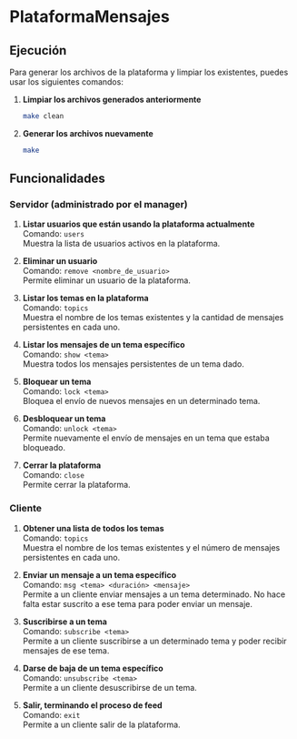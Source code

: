# PlataformaMensajes

## Ejecución

Para generar los archivos de la plataforma y limpiar los existentes, puedes usar los siguientes comandos:

1. **Limpiar los archivos generados anteriormente**  
   ```bash
   make clean
2. **Generar los archivos nuevamente**   
   ```bash
   make
   
## Funcionalidades

### Servidor (administrado por el manager)

1. **Listar usuarios que están usando la plataforma actualmente**  
   Comando: `users`  
   Muestra la lista de usuarios activos en la plataforma.

2. **Eliminar un usuario**  
   Comando: `remove <nombre_de_usuario>`  
   Permite eliminar un usuario de la plataforma.

3. **Listar los temas en la plataforma**  
   Comando: `topics`  
   Muestra el nombre de los temas existentes y la cantidad de mensajes persistentes en cada uno.

4. **Listar los mensajes de un tema específico**  
   Comando: `show <tema>`  
   Muestra todos los mensajes persistentes de un tema dado.

5. **Bloquear un tema**  
   Comando: `lock <tema>`  
   Bloquea el envío de nuevos mensajes en un determinado tema.

6. **Desbloquear un tema**  
   Comando: `unlock <tema>`  
   Permite nuevamente el envío de mensajes en un tema que estaba bloqueado.

7. **Cerrar la plataforma**  
   Comando: `close`  
   Permite cerrar la plataforma.

### Cliente

1. **Obtener una lista de todos los temas**  
   Comando: `topics`  
   Muestra el nombre de los temas existentes y el número de mensajes persistentes en cada uno.

2. **Enviar un mensaje a un tema específico**  
   Comando: `msg <tema> <duración> <mensaje>`  
   Permite a un cliente enviar mensajes a un tema determinado. No hace falta estar suscrito a ese tema para poder enviar un mensaje.

3. **Suscribirse a un tema**  
   Comando: `subscribe <tema>`  
   Permite a un cliente suscribirse a un determinado tema y poder recibir mensajes de ese tema.

4. **Darse de baja de un tema específico**  
   Comando: `unsubscribe <tema>`  
   Permite a un cliente desuscribirse de un tema.

5. **Salir, terminando el proceso de feed**  
   Comando: `exit`  
   Permite a un cliente salir de la plataforma.
